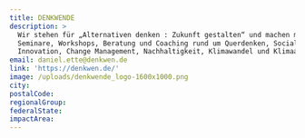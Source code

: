```yaml
---
title: DENKWENDE
description: >
  Wir stehen für „Alternativen denken : Zukunft gestalten“ und machen mit Euch
  Seminare, Workshops, Beratung und Coaching rund um Querdenken, Social
  Innovation, Change Management, Nachhaltigkeit, Klimawandel und Klimaanpassung.
email: daniel.ette@denkwen.de
link: 'https://denkwen.de/'
image: /uploads/denkwende_logo-1600x1000.png
city:
postalCode:
regionalGroup:
federalState:
impactArea:
---
```


